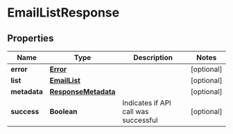 
# EmailListResponse

## Properties
Name | Type | Description | Notes
------------ | ------------- | ------------- | -------------
**error** | [**Error**](Error.md) |  |  [optional]
**list** | [**EmailList**](EmailList.md) |  |  [optional]
**metadata** | [**ResponseMetadata**](ResponseMetadata.md) |  |  [optional]
**success** | **Boolean** | Indicates if API call was successful |  [optional]



